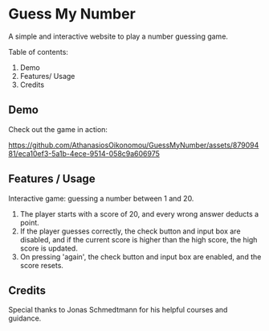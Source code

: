 # Guess My Number

A simple and interactive website to play a number guessing game.

Table of contents:

1)	Demo
2)	Features/ Usage
3)	Credits


## Demo

Check out the game in action:

https://github.com/AthanasiosOikonomou/GuessMyNumber/assets/87909481/eca10ef3-5a1b-4ece-9514-058c9a606975

## Features / Usage

Interactive game: guessing a number between 1 and 20.

1) The player starts with a score of 20, and every wrong answer deducts a point.
2) If the player guesses correctly, the check button and input box are disabled, and if the current score is higher than the high score, the high score is updated.
3) On pressing 'again', the check button and input box are enabled, and the score resets.

## Credits

Special thanks to Jonas Schmedtmann for his helpful courses and guidance.
